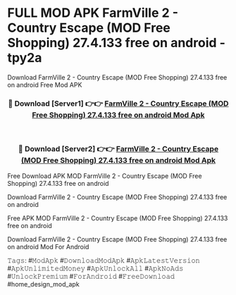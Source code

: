 # FULL MOD APK FarmVille 2 - Country Escape (MOD Free Shopping) 27.4.133 free on android - tpy2a
Download FarmVille 2 - Country Escape (MOD Free Shopping) 27.4.133 free on android Free Mod APK

<div align="center">
<h3>🔴 Download [Server1] 👉👉 <a href="https://apk-comot.site?title=FarmVille_2_-_Country_Escape_(MOD_Free_Shopping)_27.4.133_free_on_android">FarmVille 2 - Country Escape (MOD Free Shopping) 27.4.133 free on android Mod Apk</a></h3><br>

<h3>🔴 Download [Server2] 👉👉 <a href="https://apk-comot.site?title=FarmVille_2_-_Country_Escape_(MOD_Free_Shopping)_27.4.133_free_on_android">FarmVille 2 - Country Escape (MOD Free Shopping) 27.4.133 free on android Mod Apk</a></h3>
</div>


Free Download APK MOD FarmVille 2 - Country Escape (MOD Free Shopping) 27.4.133 free on android

Download FarmVille 2 - Country Escape (MOD Free Shopping) 27.4.133 free on android 

Free APK MOD FarmVille 2 - Country Escape (MOD Free Shopping) 27.4.133 free on android 

Download FarmVille 2 - Country Escape (MOD Free Shopping) 27.4.133 free on android Mod For Android

𝚃𝚊𝚐𝚜: #𝙼𝚘𝚍𝙰𝚙𝚔 #𝙳𝚘𝚠𝚗𝚕𝚘𝚊𝚍𝙼𝚘𝚍𝙰𝚙𝚔 #𝙰𝚙𝚔𝙻𝚊𝚝𝚎𝚜𝚝𝚅𝚎𝚛𝚜𝚒𝚘𝚗 #𝙰𝚙𝚔𝚄𝚗𝚕𝚒𝚖𝚒𝚝𝚎𝚍𝙼𝚘𝚗𝚎𝚢 #𝙰𝚙𝚔𝚄𝚗𝚕𝚘𝚌𝚔𝙰𝚕𝚕 #𝙰𝚙𝚔𝙽𝚘𝙰𝚍𝚜 #𝚄𝚗𝚕𝚘𝚌𝚔𝙿𝚛𝚎𝚖𝚒𝚞𝚖 #𝙵𝚘𝚛𝙰𝚗𝚍𝚛𝚘𝚒𝚍 #𝙵𝚛𝚎𝚎𝙳𝚘𝚠𝚗𝚕𝚘𝚊𝚍 #home_design_mod_apk